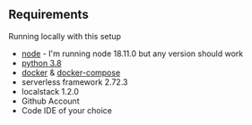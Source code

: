 
## Requirements

Running locally with this setup

* [node](https://nodejs.org/en/download/) - I'm running node 18.11.0 but any version should work
* [python 3.8](https://www.python.org/downloads/release/python-380/)
* [docker](https://docs.docker.com/get-docker/) & [docker-compose](https://docker-docs.netlify.app/compose/install/)
* serverless framework 2.72.3
* localstack 1.2.0
* Github Account
* Code IDE of your choice
